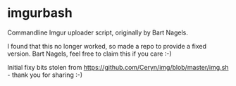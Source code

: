 # imgurbash
Commandline Imgur uploader script, originally by Bart Nagels.

I found that this no longer worked, so made a repo to provide a fixed version. Bart Nagels, feel free to claim this if you care :-)

Initial fixy bits stolen from https://github.com/Ceryn/img/blob/master/img.sh - thank you for sharing :-)
